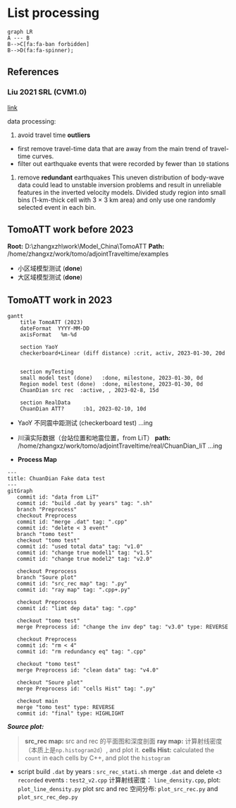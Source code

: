 # List processing

```mermaid
graph LR
A --- B
B-->C[fa:fa-ban forbidden]
B-->D(fa:fa-spinner);
```
## References

### Liu 2021 SRL (CVM1.0)

[link](https://doi.org/10.1785/0220200318)

data processing: 

1. avoid travel time **outliers**
- first remove travel-time data that are away from the main trend of travel-time curves.
- filter out earthquake events that were recorded by fewer than `10` stations
1. remove **redundant** earthquakes
This uneven distribution of body-wave data could lead to unstable inversion problems and result in unreliable features in the inverted velocity models. 
Divided study region into small bins (1-km-thick cell with 3 × 3 km area) and only use one randomly selected event in each bin.

## TomoATT work before 2023

**Root:** D:\zhangxzh\work\Model_China\TomoATT
**Path:** /home/zhangxz/work/tomo/adjointTraveltime/examples

- 小区域模型测试 (**done**)
- 大区域模型测试 (**done**)

## TomoATT work in 2023

```mermaid
gantt
    title TomoATT (2023)
    dateFormat  YYYY-MM-DD
    axisFormat   %m-%d

    section YaoY
    checkerboard+Linear (diff distance) :crit, activ, 2023-01-30, 20d


    section myTesting
    small model test (done)   :done, milestone, 2023-01-30, 0d
    Region model test (done)  :done, milestone, 2023-01-30, 0d
    ChuanDian src rec  :active, , 2023-02-8, 15d

    section RealData
    ChuanDian ATT?      :b1, 2023-02-10, 10d
```
- YaoY 不同震中距测试 (checkerboard test)
...ing
- 川滇实际数据（台站位置和地震位置，from LiT）
**path:** /home/zhangxz/work/tomo/adjointTraveltime/real/ChuanDian_liT
...ing

- **Process Map**

```mermaid
---
title: ChuanDian Fake data test
---
gitGraph
   commit id: "data from LiT"
   commit id: "build .dat by years" tag: ".sh"
   branch "Preprocess"
   checkout Preprocess
   commit id: "merge .dat" tag: ".cpp"
   commit id: "delete < 3 event"
   branch "tomo test"
   checkout "tomo test"
   commit id: "used total data" tag: "v1.0"
   commit id: "change true model1" tag: "v1.5"
   commit id: "change true model2" tag: "v2.0"

   checkout Preprocess
   branch "Soure plot"
   commit id: "src_rec map" tag: ".py"
   commit id: "ray map" tag: ".cpp+.py"

   checkout Preprocess
   commit id: "limt dep data" tag: ".cpp"

   checkout "tomo test"
   merge Preprocess id: "change the inv dep" tag: "v3.0" type: REVERSE

   checkout Preprocess
   commit id: "rm < 4"
   commit id: "rm redundancy eq" tag: ".cpp"

   checkout "tomo test"
   merge Preprocess id: "clean data" tag: "v4.0"

   checkout "Soure plot"
   merge Preprocess id: "cells Hist" tag: ".py"

   checkout main
   merge "tomo test" type: REVERSE
   commit id: "final" type: HIGHLIGHT
```
_**Source plot:**_
> **src_rec map:** src and rec 的平面图和深度剖面
> **ray map:** 计算射线密度（本质上是`np.histogram2d`）, and plot it.
> **cells Hist:** calculated the `count` in each cells by C++, and plot the `histogram`

- script
build `.dat` by years  :  `src_rec_stati.sh`
merge `.dat` and delete `<3 recorded` events         : `test2_v2.cpp`
计算射线密度： `line_density.cpp`, plot: `plot_line_density.py`
plot src and rec 空间分布: `plot_src_rec.py` and `plot_src_rec_dep.py`
   

